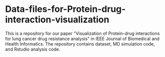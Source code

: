 # Data-files-for-Protein-drug-interaction-visualization
This is a repository for our paper "Visualization of Protein-drug interactions for lung cancer drug resistance analysis" in IEEE Journal of Biomedical and Health Informatics. The repository contains dataset, MD simulation code, and Rstudio analysis code.
